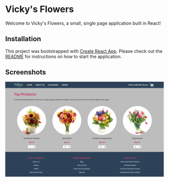 # Vicky's Flowers

Welcome to Vicky's Flowers, a small, single page application built in React!

## Installation

This project was bootstrapped with [Create React App](https://github.com/facebook/create-react-app). Please check out the [README](./CRA_README.md) for instructions on how to start the application.

## Screenshots

![Page screenshot](src/assets/img/page-screenshot.png)
